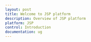 ```yaml
---
layout: post
title: Welcome to JSP platform
description: Overview of JSP platform
platform: JSP 
control: Introduction
documentation: ug
---
```

